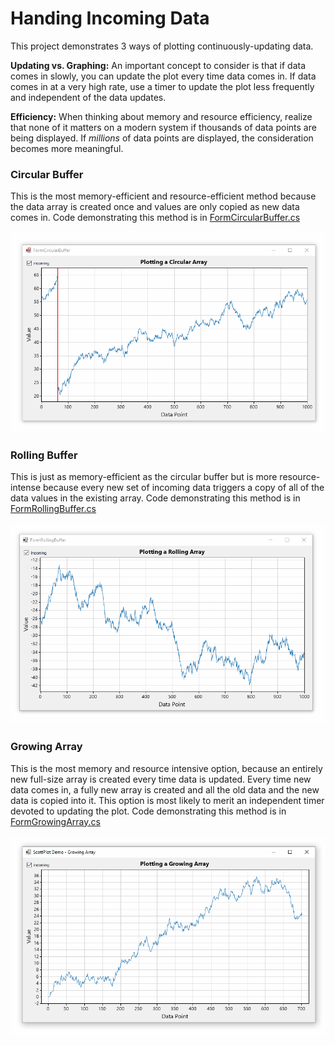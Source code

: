 # Handing Incoming Data
This project demonstrates 3 ways of plotting continuously-updating data.

**Updating vs. Graphing:** An important concept to consider is that if data comes in slowly, you can update the plot every time data comes in. If data comes in at a very high rate, use a timer to update the plot less frequently and independent of the data updates.

**Efficiency:** When thinking about memory and resource efficiency, realize that none of it matters on a modern system if thousands of data points are being displayed. If _millions_ of data points are displayed, the consideration becomes more meaningful. 

### Circular Buffer
This is the most memory-efficient and resource-efficient method because the data array is created once and values are only copied as new data comes in. Code demonstrating this method is in [FormCircularBuffer.cs](FormCircularBuffer.cs)

![](screenshot-circular.gif)

### Rolling Buffer
This is just as memory-efficient as the circular buffer but is more resource-intense because every new set of incoming data triggers a copy of all of the data values in the existing array. Code demonstrating this method is in [FormRollingBuffer.cs](FormRollingBuffer.cs)

![](screenshot-rolling.gif)

### Growing Array
This is the most memory and resource intensive option, because an entirely new full-size array is created every time data is updated. Every time new data comes in, a fully new array is created and all the old data and the new data is copied into it. This option is most likely to merit an independent timer devoted to updating the plot. Code demonstrating this method is in [FormGrowingArray.cs](FormGrowingArray.cs)

![](screenshot-growing.gif)